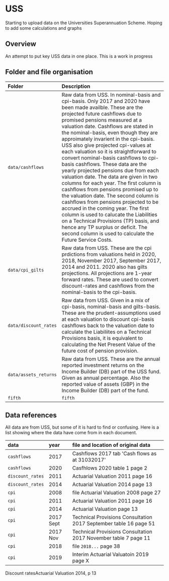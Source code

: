 # USS
Starting to upload data on the Universities Superannuation Scheme. Hoping to add some calculations and graphs

## Overview

An attempt to put key USS data in one place. This is a work in progress


## Folder and file organisation

| Folder | Description  |
|:--|:--|
| `data/cashflows`|Raw data from USS. In nominal-basis and cpi-basis. Only 2017 and 2020 have been made availble. These are the projected future cashflows due to promised pensions measured at a valuation date. Cashflows are stated in the nominal-basis, even though they are approimately invarient in the cpi-basis. USS also give projected cpi-values at each valuation so it is straightforward to convert nominal-basis cashflows to cpi-basis cashflows. These data are the yearly projected pensions due from each valuation date. The data are given in two columns for each year. The first column is cashflows from pensions promised up to the valuation date. The second column is cashflows from pensions projected to be accrued in the coming year. The first column is used to calucate the Liabilities on a Technical Provisions (TP) basis, and hence any TP surplus or deficit. The second column is used to calculate the Future Service Costs. |   
| `data/cpi_gilts`|  Raw data from USS. These are the cpi prdictions from valuations held in 2020, 2018, November 2017, September 2017, 2014 and 2011. 2020 also has gilts projections. All projections are 1-year forward rates. These are used to convert discount-rates and cashflows from the nominal-basis to the cpi-basis.  |
| `data/discount_rates` | Raw data from USS. Given in a mix of cpi-basis, nominal-basis and gilts-basis. These are the prudent-assumptions used at each valuation to discount cpi-basis cashflows back to the valuation date to calculate the Liabiliites on a Technical Provisions basis, it is equivalent to calculating the Net Present Value of the future cost of pension provision.|  
| `data/assets_returns` | Raw data from USS. These are the annual reported investment returns on the Income Builder (DB) part of the USS fund. Given as annual percentage. Also the reported value of assets (GBP) in the Income Builder (DB) part of the fund.|  
| `fifth` |`fifth` | fifth blah|

## Data references

All data are from USS, but some of it is hard to find or confusing. Here is a list showing where the data have come from in each document. 

| data | year | file and location of original data |
|:--|:--|:--|
| `cashflows` |2017 | Cashflows 2017 tab 'Cash flows as at 31032017' |
| `cashflows` |2020 | Casfhlows 2020 table 1 page 2 |
| `discount_rates` |2011 | Actuarial Valuation 2011 page 16|
| `discount_rates` |2014 | Actuarial Valuation 2014 page 13|
| `cpi` |2008 | file Actuarial Valuation 2008 page 27 |
| `cpi` |2011 | Actuarial Valuation 2011 page 16 |
| `cpi` |2014 | Actuarial Valuation page 13 |
| `cpi` |2017 Sept | Technical Provisions Consultation 2017 September table 16 page 51|
| `cpi` |2017 Nov | Technical Provisions Consultation 2017 November table 7 page 11|
| `cpi` |2018| file `2018...` page 38 |
| `cpi` | 2019 | Interim Actuarial Valuatoin 2019 page X |


Discount ratesActuarial Valuation 2014, p 13


